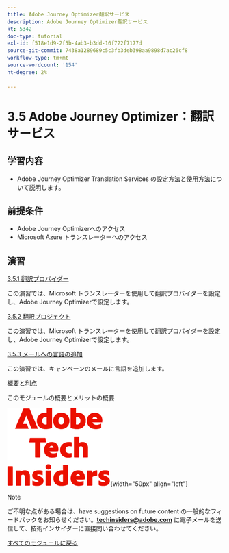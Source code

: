 ```yaml
---
title: Adobe Journey Optimizer翻訳サービス
description: Adobe Journey Optimizer翻訳サービス
kt: 5342
doc-type: tutorial
exl-id: f518e1d9-2f5b-4ab3-b3dd-16f722f7177d
source-git-commit: 7438a1289689c5c3fb3deb398aa9898d7ac26cf8
workflow-type: tm+mt
source-wordcount: '154'
ht-degree: 2%

---
```


# 3.5 Adobe Journey Optimizer：翻訳サービス

## 学習内容

- Adobe Journey Optimizer Translation Services の設定方法と使用方法について説明します。

## 前提条件

- Adobe Journey Optimizerへのアクセス
- Microsoft Azure トランスレーターへのアクセス

## 演習

[3.5.1 翻訳プロバイダー](./ex1.md)

この演習では、Microsoft トランスレーターを使用して翻訳プロバイダーを設定し、Adobe Journey Optimizerで設定します。

[3.5.2 翻訳プロジェクト](./ex2.md)

この演習では、Microsoft トランスレーターを使用して翻訳プロバイダーを設定し、Adobe Journey Optimizerで設定します。

[3.5.3 メールへの言語の追加](./ex3.md)

この演習では、キャンペーンのメールに言語を追加します。

[概要と利点](./summary.md)

このモジュールの概要とメリットの概要

![ 技術インサイダー ](./../../../assets/images/techinsiders.png){width="50px" align="left"}

>[!NOTE]
>
>ご不明な点がある場合は、have suggestions on future content の一般的なフィードバックをお知らせください。**techinsiders@adobe.com** に電子メールを送信して、技術インサイダーに直接問い合わせてください。

[すべてのモジュールに戻る](../../../overview.md)
